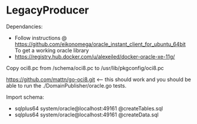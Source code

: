 # LegacyProducer
Dependancies:
* Follow instructions @ https://github.com/eikonomega/oracle_instant_client_for_ubuntu_64bit To get a working oracle library
* https://registry.hub.docker.com/u/alexeiled/docker-oracle-xe-11g/ 

Copy oci8.pc from <repo>/schema/oci8.pc to /usr/lib/pkgconfig/oci8.pc

https://github.com/mattn/go-oci8.git <-- this should work and you should be able to run the ./DomainPublisher/oracle.go tests.


Import schema:
 * sqlplus64 system/oracle@localhost:49161 @createTables.sql
 * sqlplus64 system/oracle@localhost:49161 @createData.sql
